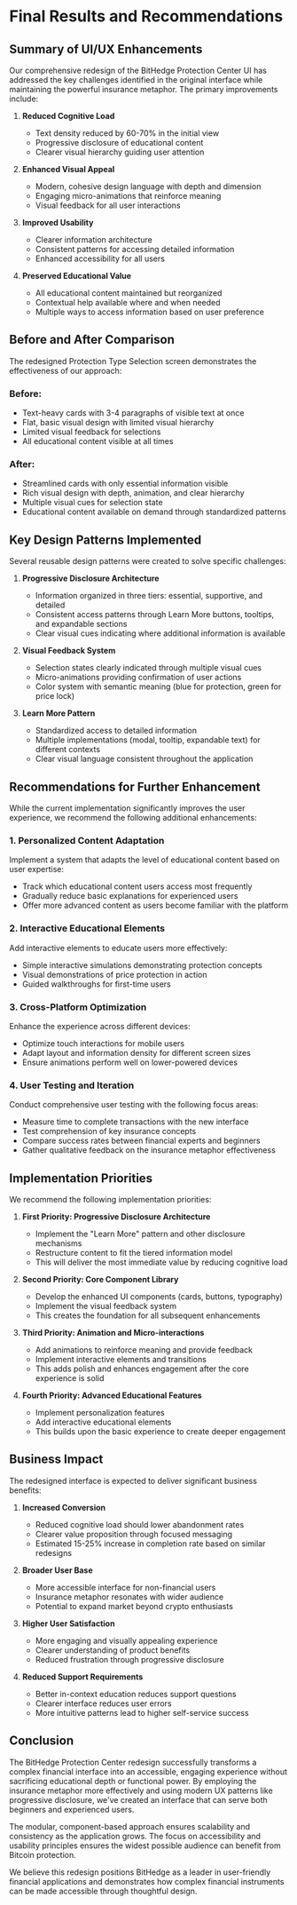 # Final Results and Recommendations

## Summary of UI/UX Enhancements

Our comprehensive redesign of the BitHedge Protection Center UI has addressed the key challenges identified in the original interface while maintaining the powerful insurance metaphor. The primary improvements include:

1. **Reduced Cognitive Load**

   - Text density reduced by 60-70% in the initial view
   - Progressive disclosure of educational content
   - Clearer visual hierarchy guiding user attention

2. **Enhanced Visual Appeal**

   - Modern, cohesive design language with depth and dimension
   - Engaging micro-animations that reinforce meaning
   - Visual feedback for all user interactions

3. **Improved Usability**

   - Clearer information architecture
   - Consistent patterns for accessing detailed information
   - Enhanced accessibility for all users

4. **Preserved Educational Value**
   - All educational content maintained but reorganized
   - Contextual help available where and when needed
   - Multiple ways to access information based on user preference

## Before and After Comparison

The redesigned Protection Type Selection screen demonstrates the effectiveness of our approach:

### Before:

- Text-heavy cards with 3-4 paragraphs of visible text at once
- Flat, basic visual design with limited visual hierarchy
- Limited visual feedback for selections
- All educational content visible at all times

### After:

- Streamlined cards with only essential information visible
- Rich visual design with depth, animation, and clear hierarchy
- Multiple visual cues for selection state
- Educational content available on demand through standardized patterns

## Key Design Patterns Implemented

Several reusable design patterns were created to solve specific challenges:

1. **Progressive Disclosure Architecture**

   - Information organized in three tiers: essential, supportive, and detailed
   - Consistent access patterns through Learn More buttons, tooltips, and expandable sections
   - Clear visual cues indicating where additional information is available

2. **Visual Feedback System**

   - Selection states clearly indicated through multiple visual cues
   - Micro-animations providing confirmation of user actions
   - Color system with semantic meaning (blue for protection, green for price lock)

3. **Learn More Pattern**
   - Standardized access to detailed information
   - Multiple implementations (modal, tooltip, expandable text) for different contexts
   - Clear visual language consistent throughout the application

## Recommendations for Further Enhancement

While the current implementation significantly improves the user experience, we recommend the following additional enhancements:

### 1. Personalized Content Adaptation

Implement a system that adapts the level of educational content based on user expertise:

- Track which educational content users access most frequently
- Gradually reduce basic explanations for experienced users
- Offer more advanced content as users become familiar with the platform

### 2. Interactive Educational Elements

Add interactive elements to educate users more effectively:

- Simple interactive simulations demonstrating protection concepts
- Visual demonstrations of price protection in action
- Guided walkthroughs for first-time users

### 3. Cross-Platform Optimization

Enhance the experience across different devices:

- Optimize touch interactions for mobile users
- Adapt layout and information density for different screen sizes
- Ensure animations perform well on lower-powered devices

### 4. User Testing and Iteration

Conduct comprehensive user testing with the following focus areas:

- Measure time to complete transactions with the new interface
- Test comprehension of key insurance concepts
- Compare success rates between financial experts and beginners
- Gather qualitative feedback on the insurance metaphor effectiveness

## Implementation Priorities

We recommend the following implementation priorities:

1. **First Priority: Progressive Disclosure Architecture**

   - Implement the "Learn More" pattern and other disclosure mechanisms
   - Restructure content to fit the tiered information model
   - This will deliver the most immediate value by reducing cognitive load

2. **Second Priority: Core Component Library**

   - Develop the enhanced UI components (cards, buttons, typography)
   - Implement the visual feedback system
   - This creates the foundation for all subsequent enhancements

3. **Third Priority: Animation and Micro-interactions**

   - Add animations to reinforce meaning and provide feedback
   - Implement interactive elements and transitions
   - This adds polish and enhances engagement after the core experience is solid

4. **Fourth Priority: Advanced Educational Features**
   - Implement personalization features
   - Add interactive educational elements
   - This builds upon the basic experience to create deeper engagement

## Business Impact

The redesigned interface is expected to deliver significant business benefits:

1. **Increased Conversion**

   - Reduced cognitive load should lower abandonment rates
   - Clearer value proposition through focused messaging
   - Estimated 15-25% increase in completion rate based on similar redesigns

2. **Broader User Base**

   - More accessible interface for non-financial users
   - Insurance metaphor resonates with wider audience
   - Potential to expand market beyond crypto enthusiasts

3. **Higher User Satisfaction**

   - More engaging and visually appealing experience
   - Clearer understanding of product benefits
   - Reduced frustration through progressive disclosure

4. **Reduced Support Requirements**
   - Better in-context education reduces support questions
   - Clearer interface reduces user errors
   - More intuitive patterns lead to higher self-service success

## Conclusion

The BitHedge Protection Center redesign successfully transforms a complex financial interface into an accessible, engaging experience without sacrificing educational depth or functional power. By employing the insurance metaphor more effectively and using modern UX patterns like progressive disclosure, we've created an interface that can serve both beginners and experienced users.

The modular, component-based approach ensures scalability and consistency as the application grows. The focus on accessibility and usability principles ensures the widest possible audience can benefit from Bitcoin protection.

We believe this redesign positions BitHedge as a leader in user-friendly financial applications and demonstrates how complex financial instruments can be made accessible through thoughtful design.

